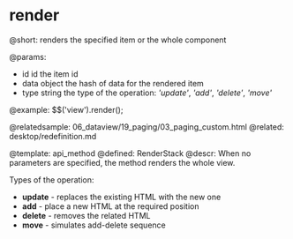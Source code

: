 render
=============



@short:
	renders the specified item or the whole component

@params:
- id		id		the item id
- data		object		the hash of data for the rendered item
- type		string		the type of the operation: <i>'update'</i>, <i>'add'</i>, <i>'delete'</i>, <i>'move'</i>


@example:
$$('view').render();

@relatedsample:
	06_dataview/19_paging/03_paging_custom.html
@related: 
	desktop/redefinition.md

@template:	api_method
@defined:	RenderStack	
@descr:
When no parameters are specified, the method renders the whole view.

Types of the operation:

- **update** - replaces the existing HTML with the new one
- **add** - place a new HTML at the required position
- **delete** - removes the related HTML
- **move** - simulates add-delete sequence





